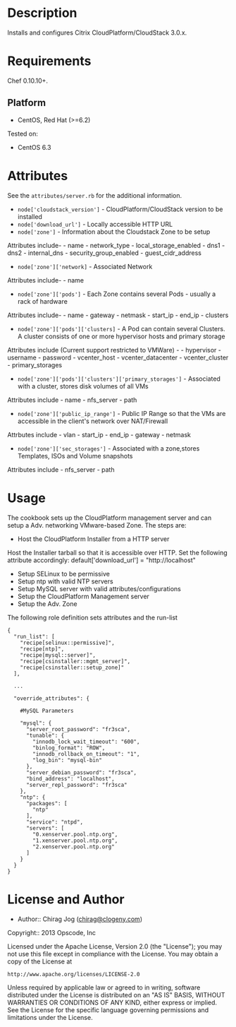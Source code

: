 Description
===========

Installs and configures Citrix CloudPlatform/CloudStack 3.0.x.

Requirements
============

Chef 0.10.10+.

Platform
--------

* CentOS, Red Hat (>=6.2)

Tested on:

* CentOS 6.3


Attributes
==========

See the `attributes/server.rb` for the additional information.

* `node['cloudstack_version']` - CloudPlatform/CloudStack version to be installed
* `node['download_url']` - Locally accessible HTTP URL
* `node['zone']` - Information about the Cloudstack Zone to be setup

Attributes include-
    - name
    - network_type
    - local_storage_enabled
    - dns1
    - dns2
    - internal_dns
    - security_group_enabled
    - guest_cidr_address

* `node['zone']['network]` - Associated Network

Attributes include-
    - name

* `node['zone']['pods']` - Each Zone contains several Pods - usually a rack of hardware

Attributes include-
    - name
    - gateway
    - netmask
    - start_ip
    - end_ip
    - clusters

* `node['zone']['pods']['clusters]` - A Pod can contain several Clusters. A cluster consists of one or more hypervisor hosts and primary storage

Attributes include (Current support restricted to VMWare) -
    - hypervisor
    - username
    - password
    - vcenter_host
    - vcenter_datacenter
    - vcenter_cluster
    - primary_storages

* `node['zone']['pods']['clusters']['primary_storages']` - Associated with a cluster, stores disk volumes of all VMs

Attributes include
    - name
    - nfs_server
    - path

* `node['zone']['public_ip_range']` - Public IP Range so that the VMs are accessible in the client's network over NAT/Firewall

Attrbutes include
    - vlan
    - start_ip
    - end_ip
    - gateway
    - netmask

* `node['zone']['sec_storages']` - Associated with a zone,stores Templates, ISOs and Volume snapshots

Attributes include
    - nfs_server
    - path

Usage
=====
The cookbook sets up the CloudPlatform management server and can setup a Adv. networking VMware-based Zone.
The steps are:

* Host the CloudPlatform Installer from a HTTP server

Host the Installer tarball so that it is accessible over HTTP. Set the following attribute accordingly:
    default['download_url'] = "http://localhost"

* Setup SELinux to be permissive
* Setup ntp with valid NTP servers
* Setup MySQL server with valid attributes/configurations
* Setup the CloudPlatform Management server
* Setup the Adv. Zone

The following role definition sets attributes and the run-list

    {
      "run_list": [
        "recipe[selinux::permissive]",
        "recipe[ntp]",
        "recipe[mysql::server]",
        "recipe[csinstaller::mgmt_server]",
        "recipe[csinstaller::setup_zone]"
      ],

      ...

      "override_attributes": {

        #MySQL Parameters

        "mysql": {
          "server_root_password": "fr3sca",
          "tunable": {
            "innodb_lock_wait_timeout": "600",
            "binlog_format": "ROW",
            "innodb_rollback_on_timeout": "1",
            "log_bin": "mysql-bin"
          },
          "server_debian_password": "fr3sca",
          "bind_address": "localhost",
          "server_repl_password": "fr3sca"
        },
        "ntp": {
          "packages": [
            "ntp"
          ],
          "service": "ntpd",
          "servers": [
            "0.xenserver.pool.ntp.org",
            "1.xenserver.pool.ntp.org",
            "2.xenserver.pool.ntp.org"
          ]
        }
      }
    }

License and Author
==================

- Author:: Chirag Jog (<chirag@clogeny.com>)

Copyright:: 2013 Opscode, Inc

Licensed under the Apache License, Version 2.0 (the "License");
you may not use this file except in compliance with the License.
You may obtain a copy of the License at

    http://www.apache.org/licenses/LICENSE-2.0

Unless required by applicable law or agreed to in writing, software
distributed under the License is distributed on an "AS IS" BASIS,
WITHOUT WARRANTIES OR CONDITIONS OF ANY KIND, either express or implied.
See the License for the specific language governing permissions and
limitations under the License.
